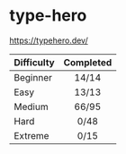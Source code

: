 # type-hero

<https://typehero.dev/>

| Difficulty | Completed |
| ---------- | :-------: |
| Beginner   |   14/14   |
| Easy       |   13/13   |
| Medium     |   66/95   |
| Hard       |   0/48    |
| Extreme    |   0/15    |
